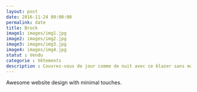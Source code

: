 ```yaml
---
layout: post  
date: 2016-11-24 00:00:00  
permalink: date  
title: Brock  
image1: images/img1.jpg  
image2: images/img2.jpg  
image3: images/img3.jpg  
image4: images/img4.jpg  
statut : Vendu  
categorie : Vêtements  
description : Couvrez-vous de jour comme de nuit avec ce blazer sans manches. Couleur : Beige. Etat : Occasion.  
---
```


Awesome website design with minimal touches.

